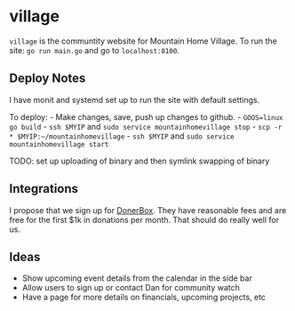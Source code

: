# village

`village` is the communtity website for Mountain Home Village. To run the site: `go run main.go` and go to `localhost:8100`.


## Deploy Notes

I have monit and systemd set up to run the site with default settings.

To deploy:
    - Make changes, save, push up changes to github.
    - `GOOS=linux go build`
    - `ssh $MYIP` and `sudo service mountainhomevillage stop`
    - `scp -r * $MYIP:~/mountainhomevillage`
    - `ssh $MYIP` and `sudo service mountainhomevillage start`

TODO: set up uploading of binary and then symlink swapping of binary


## Integrations

I propose that we sign up for [DonerBox](https://donorbox.org/orgs/new). They have reasonable fees and are free for the first $1k in donations per month. That should do really well for us.

## Ideas

 - Show upcoming event details from the calendar in the side bar
 - Allow users to sign up or contact Dan for community watch
 - Have a page for more details on financials, upcoming projects, etc